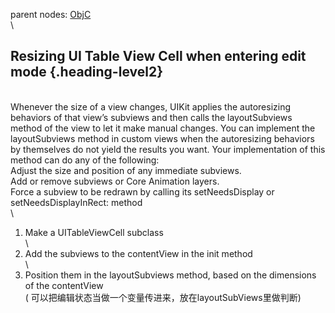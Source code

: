 parent nodes: [ObjC](ObjC.html)\
\

Resizing UI Table View Cell when entering edit mode {.heading-level2}
---------------------------------------------------

\
 Whenever the size of a view changes, UIKit applies the autoresizing
behaviors of that view’s subviews and then calls the layoutSubviews
method of the view to let it make manual changes. You can implement the
layoutSubviews method in custom views when the autoresizing behaviors by
themselves do not yield the results you want. Your implementation of
this method can do any of the following:\
 Adjust the size and position of any immediate subviews.\
 Add or remove subviews or Core Animation layers.\
 Force a subview to be redrawn by calling its setNeedsDisplay or
setNeedsDisplayInRect: method\
 \
 1. Make a UITableViewCell subclass\
 \
 2. Add the subviews to the contentView in the init method\
 \
 3. Position them in the layoutSubviews method, based on the dimensions
of the contentView\
 ( 可以把编辑状态当做一个变量传进来，放在layoutSubViews里做判断)
